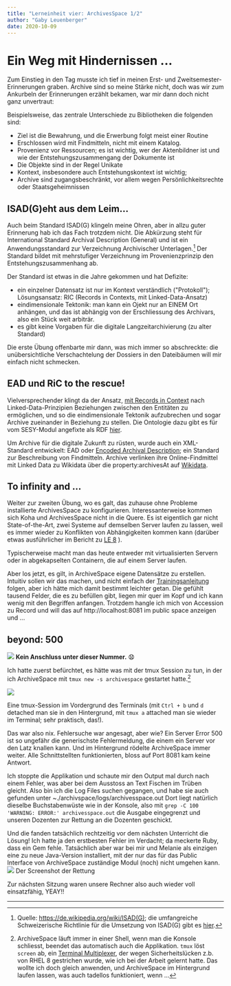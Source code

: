 ```yaml
---
title: "Lerneinheit vier: ArchivesSpace 1/2"
author: "Gaby Leuenberger"
date: 2020-10-09
---
```

# Ein Weg mit Hindernissen ...

Zum Einstieg in den Tag musste ich tief in meinen Erst- und Zweitsemester-Erinnerungen graben. Archive sind so meine Stärke nicht, doch was wir zum Ankurbeln der Erinnerungen erzählt bekamen, war mir dann doch nicht ganz unvertraut:

Beispielsweise, das zentrale Unterschiede zu Bibliotheken die folgenden sind:
* Ziel ist die Bewahrung, und die Erwerbung folgt meist einer Routine
* Erschlossen wird mit Findmitteln, nicht mit einem Katalog.
* Provenienz vor Ressourcen; es ist wichtig, wer der Aktenbildner ist und wie der Entstehungszusammengang der Dokumente ist
* Die Objekte sind in der Regel Unikate
* Kontext, insbesondere auch Entstehungskontext ist wichtig;
* Archive sind zugangsbeschränkt, vor allem wegen Persönlichkeitsrechte oder Staatsgeheimnissen

## ISAD(G)eht aus dem Leim...

Auch beim Standard ISAD(G) klingeln meine Ohren, aber in allzu guter Erinnerung hab ich das Fach trotzdem nicht. Die Abkürzung steht für International Standard Archival Description (General) und ist ein Anwendungsstandard zur Verzeichnung Archivischer Unterlagen.[^1] Der Standard bildet mit mehrstufiger Verzeichnung im Provenienzprinzip den Entstehungszusammenhang ab.

[^1]: Quelle: https://de.wikipedia.org/wiki/ISAD(G); die umfangreiche Schweizerische Richtlinie für die Umsetzung von ISAD(G) gibt es [hier](https://vsa-aas.ch/wp-content/uploads/2015/06/Richtlinien_ISAD_G_VSA_d.pdf).

Der Standard ist etwas in die Jahre gekommen und hat Defizite:
- ein einzelner Datensatz ist nur im Kontext verständlich ("Protokoll"); Lösungsansatz: RIC (Records in Contexts, mit Linked-Data-Ansatz)
- eindimensionale Tektonik: man kann ein Ojekt nur an EINEM Ort anhängen, und das ist abhängig von der Erschliessung des Archivars, also ein Stück weit arbiträr.
- es gibt keine Vorgaben für die digitale Langzeitarchivierung (zu alter Standard)

Die erste Übung offenbarte mir dann, was mich immer so abschreckte: die unübersichtliche Verschachtelung der Dossiers in den Dateibäumen will mir einfach nicht schmecken.

## EAD und RiC to the rescue!

Vielversprechender klingt da der Ansatz, [mit Records in Context](https://www.ica.org/standards/RiC/RiC-O_v0-1.html) nach Linked-Data-Prinzipien Beziehungen zwischen den Entitäten zu ermöglichen, und so die eindimensionale Tektonik aufzubrechen und sogar Archive zueinander in Beziehung zu stellen. Die Ontologie dazu gibt es für vom SESY-Modul angefixte als RDF [hier](https://www.ica.org/standards/RiC/RiC-O_v0-1.rdf).

<!---
Übung eins:
## Antworten auf die Fragen

Gruppe 1 (Zürich):

1. Trefferliste: Titel, Zeitraum, Signatur, BS zusätzlich Stufe,  Archivplan & Benützbarkeit
2. Verzeichnungsstufen: wird sowohl bie BS als auch bei ETH direkt in Suchergebnissen angezeigt. Bei ETH kann zusätzlich nach Verzeichnungsstufe gefiltert werden (Bestand, Serie, Dossier, Einzelstück...)
3. Informationsbereiche: in ETH nicht sofort erkennbar, Basel schon
4. Unterschiede: Basel ist übersichtlicher. Archivplansuche bei ETH etwas versteckt. Gibt es bei ETH eine Feldsuche? Umfangreiche Suchmöglichkeiten in Basel, bei ETH nicht ganz klar, ein Suchschlitz mit google-Prinzip, Bs auf Expertensuche ausgelegt
5. Vergleich Bibkatalog: Nicht auf Kontext, Fokus auf Exemplare
6. Sonstiges: ETH hat viel mehr resultate
-->
Um Archive für die digitale Zukunft zu rüsten, wurde auch ein XML-Standard entwickelt: EAD oder [Encoded Archival Description](https://de.wikipedia.org/wiki/Encoded_Archival_Description); ein Standard zur Beschreibung von Findmitteln. Archive verlinken ihre Online-Findmittel mit Linked Data zu Wikidata über die property:archivesAt auf [Wikidata](https://www.wikidata.org/wiki/Wikidata:Main_Page).

## To infinity and ...

Weiter zur zweiten Übung, wo es galt, das zuhause ohne Probleme installierte ArchivesSpace zu konfigurieren. Interessanterweise kommen sich Koha und ArchivesSpace nicht in die Quere. Es ist eigentlich gar nicht State-of-the-Art, zwei Systeme auf demselben Server laufen zu lassen, weil es immer wieder zu Konflikten von Abhängigkeiten kommen kann (darüber etwas ausführlicher im Bericht zu [LE 8]({{site.baseurl}}/2020-11-27/OpenRefine-reloaded#endlich-vufind) ).

Typischerweise macht man das heute entweder mit virtualisierten Servern oder in abgekapselten Containern, die auf einem Server laufen.

Aber los jetzt, es gilt, in ArchiveSpace eigene Datensätze zu erstellen. Intuitiv sollen wir das machen, und nicht einfach der [Trainingsanleitung](https://guides.nyu.edu/ld.php?content_id=23198351) folgen, aber ich hätte mich damit bestimmt leichter getan. Die gefühlt tausend Felder, die es zu befüllen gibt, liegen mir quer im Kopf und ich kann wenig mit den Begriffen anfangen. Trotzdem hangle ich mich von Accession zu Record und will das auf http://localhost:8081 im public space anzeigen und ...

## beyond: 500
![](https://pad.gwdg.de/uploads/upload_58179a0d9e4fe84293c37a9f5fa1479f.png)
**Kein Anschluss unter dieser Nummer.** 😧

Ich hatte zuerst befürchtet, es hätte was mit der tmux Session zu tun, in der ich ArchiveSpace mit `tmux new -s archivespace` gestartet hatte.[^2]

![]({{site.baseurl}}/assets/archivespace_tmux.png)

Eine tmux-Session im Vordergrund des Terminals (mit `Ctrl + b` und `d` detached man sie in den Hintergrund, mit `tmux a` attached man sie wieder im Terminal; sehr praktisch, das!).

[^2]: ArchiveSpace läuft immer in einer Shell, wenn man die Konsole schliesst, beendet das automatisch auch die Applikation. `tmux` löst `screen` ab, ein [Terminal Multiplexer](https://en.wikipedia.org/wiki/GNU_Screen), der wegen Sicherheitslücken z.b. von RHEL 8 gestrichen wurde, wie ich bei der Arbeit gelernt hatte. Das wollte ich doch gleich anwenden, und ArchiveSpace im Hintergrund laufen lassen, was auch tadellos funktioniert, wenn ...

Das war also nix. Fehlersuche war angesagt, aber wie? Ein Server Error 500 ist so ungefähr die generischste Fehlermeldung, die einem ein Server vor den Latz knallen kann. Und im Hintergrund rödelte ArchiveSpace immer weiter. Alle Schnittstellten funktionierten, bloss auf Port 8081 kam keine Antwort.

Ich stoppte die Applikation und schaute mir den Output mal durch nach einem Fehler, was aber bei dem Ausstoss an Text Fischen im Trüben gleicht. Also bin ich die Log Files suchen gegangen, und habe sie auch gefunden unter ~./archivspace/logs/archivesspace.out Dort liegt natürlich dieselbe Buchstabenwüste wie in der Konsole, also mit `grep -C 100 'WARNING: ERROR:' archivesspace.out` die Ausgabe eingegrenzt und unseren Dozenten zur Rettung an die Dozenten geschickt.

Und die fanden tatsächlich rechtzeitig vor dem nächsten Unterricht die Lösung! Ich hatte ja den erstbesten Fehler im Verdacht; da meckerte Ruby, dass ein Gem fehle. Tatsächlich aber war bei mir und Melanie als einzigen eine zu neue Java-Version installiert, mit der nur das für das Public Interface von ArchiveSpace zuständige Modul (noch) nicht umgehen kann.
![]({{site.baseurl}}/assets/jdk.png)
Der Screenshot der Rettung

Zur nächsten Sitzung waren unsere Rechner also auch wieder voll einsatzfähig, YEAY!!
<hr>

